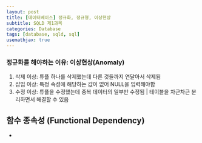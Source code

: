 ```yaml
---
layout: post
title: [데이터베이스] 정규화, 정규형, 이상현상
subtitle: SQLD 제1과목
categories: Database
tags: [database, sqld, sql]
usemathjax: true
---
```


### 정규화를 해야하는 이유: 이상현상(Anomaly)
1. 삭제 이상: 튜플 하나를 삭제했는데 다른 것들까지 연달아서 삭제됨
2. 삽입 이상: 특정 속성에 해당하는 값이 없어 NULL을 입력해야함
3. 수정 이상: 튜플을 수정했는데 중복 데이터의 일부만 수정됨
| 테이블을 차근차근 분리하면서 해결할 수 있음

## 함수 종속성 (Functional Dependency)
- 